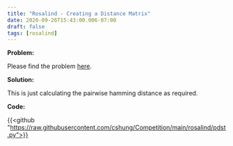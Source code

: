 ```yaml
---
title: "Rosalind - Creating a Distance Matrix"
date: 2020-09-26T15:43:00.006-07:00
draft: false
tags: [rosalind]
---
```


**Problem:**

Please find the problem [here](http://rosalind.info/problems/pdst/).

**Solution:**

This is just calculating the pairwise hamming distance as required.

**Code:**

{{<github "https://raw.githubusercontent.com/cshung/Competition/main/rosalind/pdst.py">}}